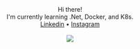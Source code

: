 <div align="center">
Hi there!
 </div>
<div align="center">
I'm currently learning .Net, Docker, and K8s.
 </div>
<div align="center">
  <a href="https://www.linkedin.com/in/alex-dediu-6525851aa/">Linkedin</a> • <a href="">Instagram</a> 
</div>
<br/>

<div align="center">
<img src="https://alphaville.github.io/optimization-engine/img/docker.gif"/>
</div>

